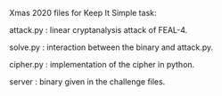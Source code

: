 Xmas 2020 files for Keep It Simple task:

attack.py : linear cryptanalysis attack of FEAL-4.

solve.py : interaction between the binary and attack.py.

cipher.py : implementation of the cipher in python.

server : binary given in the challenge files.

